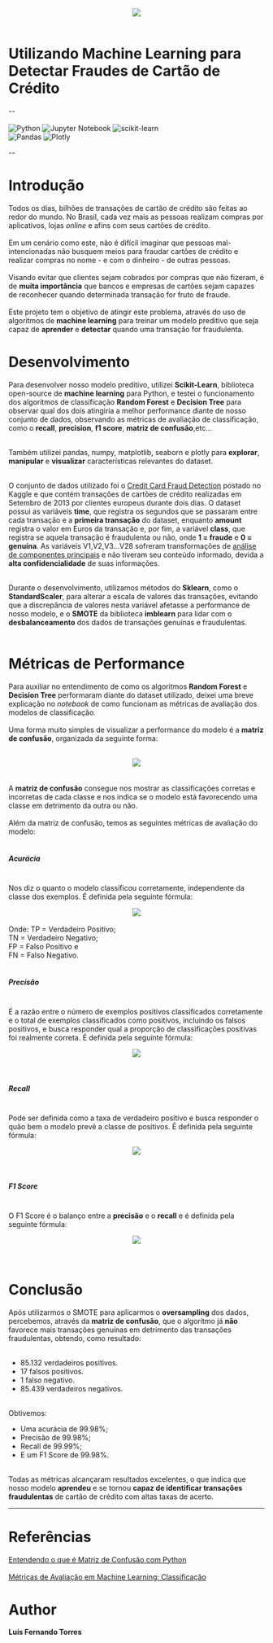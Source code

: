 <center><img src="https://www.cardrates.com/wp-content/uploads/2020/08/shutterstock_576998230.jpg"></center><br>

# Utilizando Machine Learning para Detectar Fraudes de Cartão de Crédito
--<br><br>
![Python](https://img.shields.io/badge/python-3670A0?style=for-the-badge&logo=python&logoColor=ffdd54) ![Jupyter Notebook](https://img.shields.io/badge/jupyter-%23FA0F00.svg?style=for-the-badge&logo=jupyter&logoColor=white) ![scikit-learn](https://img.shields.io/badge/scikit--learn-%23F7931E.svg?style=for-the-badge&logo=scikit-learn&logoColor=white) <br>
![Pandas](https://img.shields.io/badge/pandas-%23150458.svg?style=for-the-badge&logo=pandas&logoColor=white) ![Plotly](https://img.shields.io/badge/Plotly-%233F4F75.svg?style=for-the-badge&logo=plotly&logoColor=white)<br>

--

# Introdução

Todos os dias, bilhões de transações de cartão de crédito são feitas ao redor do mundo. No Brasil, cada vez mais as pessoas realizam compras por aplicativos, lojas *online* e afins com seus cartões de crédito.<br><br>
Em um cenário como este, não é difícil imaginar que pessoas mal-intencionadas não busquem meios para fraudar cartões de crédito e realizar compras no nome - e com o dinheiro - de outras pessoas.<br><br>
Visando evitar que clientes sejam cobrados por compras que não fizeram, é de **muita importância** que bancos e empresas de cartões sejam capazes de reconhecer quando determinada transação for fruto de fraude.<br><br>
Este projeto tem o objetivo de atingir este problema, através do uso de algoritmos de **machine learning** para treinar um modelo preditivo que seja capaz de **aprender** e **detectar** quando uma transação for fraudulenta.

# Desenvolvimento

 Para desenvolver nosso modelo preditivo, utilizei **Scikit-Learn**, biblioteca open-source de **machine learning** para Python, e testei o funcionamento dos algoritmos de classificação **Random Forest** e **Decision Tree** para observar qual dos dois atingiria a melhor performance diante de nosso conjunto de dados, observando as métricas de avaliação de classificação, como o **recall**, **precision**, **f1 score**, **matriz de confusão**,etc...<br><br>
 
 Também utilizei pandas, numpy, matplotlib, seaborn e plotly para **explorar**, **manipular** e **visualizar** características relevantes do dataset.<br><br>
 
 O conjunto de dados utilizado foi o <a href= "https://www.kaggle.com/datasets/mlg-ulb/creditcardfraud">Credit Card Fraud Detection</a> postado no Kaggle e que contém transações de cartões de crédito realizadas em Setembro de 2013 por clientes europeus durante dois dias. O dataset possui as variáveis **time**, que registra os segundos que se passaram entre cada transação e a **primeira transação** do dataset, enquanto **amount** registra o valor em Euros da transação e, por fim, a variável **class**, que registra se aquela transação é fraudulenta ou não, onde **1 = fraude** e **0 = genuína**. As variáveis V1,V2,V3...V28 sofreram transformações de <a href = "https://pt.wikipedia.org/wiki/An%C3%A1lise_de_componentes_principais">análise de componentes principais</a> e não tiveram seu conteúdo informado, devida a **alta confidencialidade** de suas informações.<br><br>
 
 Durante o desenvolvimento, utilizamos métodos do **Sklearn**, como o **StandardScaler**, para alterar a escala de valores das transações, evitando que a discrepância de valores nesta variável afetasse a performance de nosso modelo, e o **SMOTE** da biblioteca **imblearn** para lidar com o **desbalanceamento** dos dados de transações genuínas e fraudulentas.<br><br>
 
 # Métricas de Performance
 
 Para auxiliar no entendimento de como os algoritmos **Random Forest** e **Decision Tree** performaram diante do dataset utilizado, deixei uma breve explicação no *notebook* de como funcionam as métricas de avaliação dos modelos de classificação.<br><br>
 Uma forma muito simples de visualizar a performance do modelo é a **matriz de confusão**, organizada da seguinte forma:<br><br>
<center><img src= "https://miro.medium.com/max/1400/1*j0TSVygS7ZPfK-lZkojNcQ.png"></center><br><br>
A <b>matriz de confusão</b> consegue nos mostrar as classificações corretas e incorretas de cada classe e nos indica se o modelo está favorecendo uma classe em detrimento da outra ou não.<br><br>
Além da matriz de confusão, temos as seguintes métricas de avaliação do modelo:<br><br>

##### Acurácia <br><br> 
Nos diz o quanto o modelo classificou corretamente, independente da classe dos exemplos. É definida pela seguinte fórmula:<br>
<center><img src = "https://miro.medium.com/max/1178/1*tNTpugu1beoC3f6ivswnsA.png"></center><br>
Onde: TP = Verdadeiro Positivo;<br>
TN = Verdadeiro Negativo;<br>
FP = Falso Positivo e<br>
FN = Falso Negativo. <br><br> 

##### Precisão <br><br> 
É a razão entre o número de exemplos positivos classificados corretamente e o total de exemplos classificados como positivos, incluindo os falsos positivos, e busca responder qual a proporção de classificações positivas foi realmente correta. É definida pela seguinte fórmula:<br>
<center><img src = "https://miro.medium.com/max/476/1*pJrHo_sp-pnLFl6Ww3imUw.png"></center><br><br>

##### Recall <br><br> 
Pode ser definida como a taxa de verdadeiro positivo e busca responder o quão bem o modelo prevê a classe de positivos. É definida pela seguinte fórmula:<br>
<center><img src = "https://miro.medium.com/max/396/1*zgmkLfNNRtFwCHp8m46AKA.png"></center><br><br>

##### F1 Score <br><br> 
O F1 Score é o balanço entre a **precisão** e o **recall** e é definida pela seguinte fórmula:<br>
<center><img src = "https://miro.medium.com/max/520/1*sBVtY3BJoJbOs47ZZx46tA.png"></center><br><br>

# Conclusão
Após utilizarmos o SMOTE para aplicarmos o **oversampling** dos dados, percebemos, através da **matriz de confusão**, que o algoritmo já **não** favorece mais transações genuínas em detrimento das transações fraudulentas, obtendo, como resultado:<br><br>
- 85.132 verdadeiros positivos.<br>
- 17 falsos positivos.<br>
- 1 falso negativo.<br>
- 85.439 verdadeiros negativos.<br><br>

Obtivemos:
- Uma acurácia de 99.98%;<br> 
- Precisão de 99.98%;<br>
- Recall de 99.99%;<br>
- E um F1 Score de 99.98%.<br><br>

Todas as métricas alcançaram resultados excelentes, o que indica que nosso modelo **aprendeu** e se tornou **capaz de identificar transações fraudulentas** de cartão de crédito com altas taxas de acerto.

-----

# Referências
<a href="https://medium.com/data-hackers/entendendo-o-que-%C3%A9-matriz-de-confus%C3%A3o-com-python-114e683ec509">Entendendo o que é Matriz de Confusão com Python</a><br><br>
<a href="https://medium.com/kunumi/m%C3%A9tricas-de-avalia%C3%A7%C3%A3o-em-machine-learning-classifica%C3%A7%C3%A3o-49340dcdb198">Métricas de Avaliação em Machine Learning: Classificação</a><br>

# Author
**Luís Fernando Torres**
